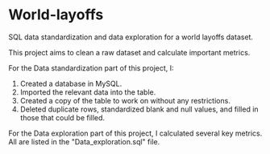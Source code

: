 # World-layoffs
SQL data standardization and data exploration for a world layoffs dataset.

This project aims to clean a raw dataset and calculate important metrics.

For the Data standardization part of this project, I:

1. Created a database in MySQL.
2. Imported the relevant data into the table.
3. Created a copy of the table to work on without any restrictions.
4. Deleted duplicate rows, standardized blank and null values, and filled in those that could be filled.

For the Data exploration part of this project, I calculated several key metrics. All are listed in the "Data_exploration.sql" file.
